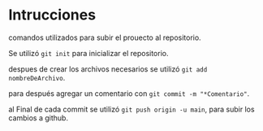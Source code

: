# Intrucciones

comandos utilizados para subir el prouecto al repositorio.

Se utilizó `git init` para inicializar el repositorio.

despues de crear los archivos necesarios se utilizó `git add nombreDeArchivo`.

para después agregar un comentario con `git commit -m "*Comentario"`.

al Final de cada commit se utilizó `git push origin -u main`, para subir los cambios a github.

